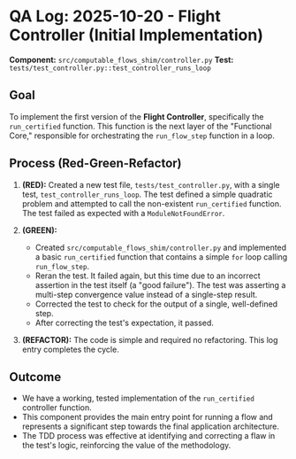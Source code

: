 # QA Log: 2025-10-20 - Flight Controller (Initial Implementation)

**Component:** `src/computable_flows_shim/controller.py`
**Test:** `tests/test_controller.py::test_controller_runs_loop`

## Goal
To implement the first version of the **Flight Controller**, specifically the `run_certified` function. This function is the next layer of the "Functional Core," responsible for orchestrating the `run_flow_step` function in a loop.

## Process (Red-Green-Refactor)

1.  **(RED):** Created a new test file, `tests/test_controller.py`, with a single test, `test_controller_runs_loop`. The test defined a simple quadratic problem and attempted to call the non-existent `run_certified` function. The test failed as expected with a `ModuleNotFoundError`.

2.  **(GREEN):**
    *   Created `src/computable_flows_shim/controller.py` and implemented a basic `run_certified` function that contains a simple `for` loop calling `run_flow_step`.
    *   Reran the test. It failed again, but this time due to an incorrect assertion in the test itself (a "good failure"). The test was asserting a multi-step convergence value instead of a single-step result.
    *   Corrected the test to check for the output of a single, well-defined step.
    *   After correcting the test's expectation, it passed.

3.  **(REFACTOR):** The code is simple and required no refactoring. This log entry completes the cycle.

## Outcome
- We have a working, tested implementation of the `run_certified` controller function.
- This component provides the main entry point for running a flow and represents a significant step towards the final application architecture.
- The TDD process was effective at identifying and correcting a flaw in the test's logic, reinforcing the value of the methodology.

